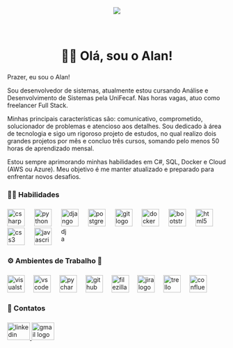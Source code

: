 <div align="center">
    <img style="max-width: 700px; max-height: 360px;" src="banner.png"  />
  </div>
  
  ###
  
  <br clear="both">
  
  <h1 align="center">👋🏽 Olá, sou o Alan!</h1>
  
  ###
  
  <p align="left">Prazer, eu sou o Alan!

Sou desenvolvedor de sistemas, atualmente estou cursando Análise e Desenvolvimento de Sistemas pela UniFecaf. Nas horas vagas, atuo como freelancer Full Stack.

Minhas principais características são: comunicativo, comprometido, solucionador de problemas e atencioso aos detalhes. Sou dedicado à área de tecnologia e sigo um rigoroso projeto de estudos, no qual realizo dois grandes projetos por mês e concluo três cursos, somando pelo menos 50 horas de aprendizado mensal.

Estou sempre aprimorando minhas habilidades em C#, SQL, Docker e Cloud (AWS ou Azure). Meu objetivo é me manter atualizado e preparado para enfrentar novos desafios.</p>
  
  ###
  
  <h3 align="left">👨‍💻 Habilidades</h3>
  
  ###
  
  <div align="left">
    <img src="https://cdn.jsdelivr.net/gh/devicons/devicon/icons/csharp/csharp-original.svg" height="40" alt="csharp logo"  />
    <img width="14" />
    <img src="https://cdn.jsdelivr.net/gh/devicons/devicon/icons/python/python-original.svg" height="40" alt="python logo"  />
    <img width="14" />
    <img src="https://cdn.jsdelivr.net/gh/devicons/devicon/icons/django/django-plain.svg" height="40" alt="django logo"  />
    <img width="14" />
    <img src="https://cdn.jsdelivr.net/gh/devicons/devicon/icons/postgresql/postgresql-original.svg" height="40" alt="postgresql logo"  />
    <img width="14" />
    <img src="https://cdn.jsdelivr.net/gh/devicons/devicon/icons/git/git-original.svg" height="40" alt="git logo"  />
    <img width="14" />
    <img src="https://cdn.jsdelivr.net/gh/devicons/devicon/icons/docker/docker-original.svg" height="40" alt="docker logo"  />
    <img width="14" />
    <img src="https://cdn.jsdelivr.net/gh/devicons/devicon/icons/bootstrap/bootstrap-original.svg" height="40" alt="bootstrap logo"  />
    <img width="14" />
    <img src="https://cdn.jsdelivr.net/gh/devicons/devicon/icons/html5/html5-original.svg" height="40" alt="html5 logo"  />
    <img width="14" />
    <img src="https://cdn.jsdelivr.net/gh/devicons/devicon/icons/css3/css3-original.svg" height="40" alt="css3 logo"  />
    <img width="14" />
    <img src="https://cdn.jsdelivr.net/gh/devicons/devicon/icons/javascript/javascript-original.svg" height="40" alt="javascript logo"  />
    <img width="14" />
    <img src="https://www.google.com/url?sa=i&url=https%3A%2F%2Fwww.django-rest-framework.org%2F&psig=AOvVaw2A1rNaFNdqwaV3m2ES3s5x&ust=1727196222951000&source=images&cd=vfe&opi=89978449&ved=0CBQQjRxqFwoTCMi0ir3B2YgDFQAAAAAdAAAAABAE" width="14" height="40" alt="django rest framework logo">
  </div>


  ###
  
  <h3 align="left">⚙️ Ambientes de Trabalho 🔨</h3>
  
  ###
  
  <div align="left">
    <img src="https://cdn.jsdelivr.net/gh/devicons/devicon/icons/visualstudio/visualstudio-plain.svg" height="40" alt="visualstudio logo"  />
    <img width="12" />
    <img src="https://cdn.jsdelivr.net/gh/devicons/devicon/icons/vscode/vscode-original.svg" height="40" alt="vscode logo"  />
    <img width="12" />
    <img src="https://cdn.jsdelivr.net/gh/devicons/devicon/icons/pycharm/pycharm-original.svg" height="40" alt="pycharm logo"  />
    <img width="12" />
    <img src="https://cdn.jsdelivr.net/gh/devicons/devicon/icons/github/github-original.svg" height="40" alt="github logo"  />
    <img width="12" />
    <img src="https://cdn.jsdelivr.net/gh/devicons/devicon/icons/filezilla/filezilla-plain.svg" height="40" alt="filezilla logo"  />
    <img width="12" />
    <img src="https://cdn.jsdelivr.net/gh/devicons/devicon/icons/jira/jira-original.svg" height="40" alt="jira logo"  />
    <img width="12" />
    <img src="https://cdn.jsdelivr.net/gh/devicons/devicon/icons/trello/trello-plain.svg" height="40" alt="trello logo"  />
    <img width="12" />
    <img src="https://cdn.jsdelivr.net/gh/devicons/devicon/icons/confluence/confluence-original.svg" height="40" alt="confluence logo"  />
  </div>
  
  ###

  
  ###
  
  <h3 align="left">🚀 Contatos</h3>
  
  ###
  
  <div align="left">
    <a href="https://www.linkedin.com/in/alan-pereira-dev/" target="_blank">
      <img src="https://raw.githubusercontent.com/maurodesouza/profile-readme-generator/master/src/assets/icons/social/linkedin/default.svg" width="52" height="40" alt="linkedin logo"  />
    </a>
    <a href="ala.pereiradocavalcante@gmail.com" target="_blank">
      <img src="https://raw.githubusercontent.com/maurodesouza/profile-readme-generator/master/src/assets/icons/social/gmail/default.svg" width="52" height="40" alt="gmail logo"  />
    </a>
  </div>
  
###  
